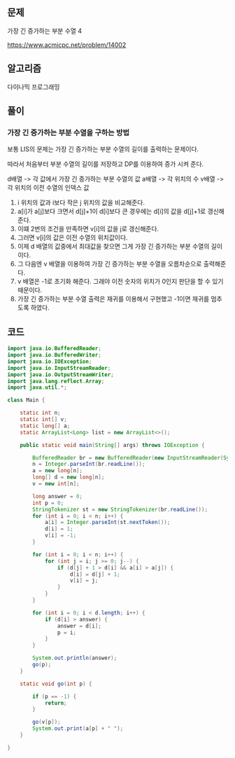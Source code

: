 ## 문제
가장 긴 증가하는 부분 수열 4

https://www.acmicpc.net/problem/14002

## 알고리즘
다이나믹 프로그래밍

## 풀이
### 가장 긴 증가하는 부분 수열을 구하는 방법
보통 LIS의 문제는 가장 긴 증가하는 부분 수열의 길이를 출력하는 문제이다.

따라서 처음부터 부분 수열의 길이를 저장하고 DP를 이용하여 증가 시켜 준다.

d배열 -> 각 값에서 가장 긴 증가하는 부분 수열의 값
a배열 -> 각 위치의 수
v배열 -> 각 위치의 이전 수열의 인덱스 값 

1. i 위치의 값과 i보다 작은 j 위치의 값을 비교해준다.
2. a[i]가 a[j]보다 크면서 d[j]+1이 d[i]보다 큰 경우에는 d[i]의 값을 d[j]+1로 갱신해준다.
3. 이떄 2번의 조건을 만족하면 v[i]의 값을 j로 갱신해준다.
4. 그러면 v[i]의 값은 이전 수열의 위치값이다.
5. 이제 d 배열의 값중에서 최대값을 찾으면 그게 가장 긴 증가하는 부분 수열의 길이이다.
6. 그 다음엔 v 배열을 이용하여 가장 긴 증가하는 부분 수열을 오름차순으로 출력해준다.
7. v 배열은 -1로 초기화 해준다. 그래야 이전 숫자의 위치가 0인지 판단을 할 수 있기 때문이다.
8. 가장 긴 증가하는 부분 수열 출력은 재귀를 이용해서 구현했고 -1이면 재귀를 멈추도록 하였다.



## 코드
```java
import java.io.BufferedReader;
import java.io.BufferedWriter;
import java.io.IOException;
import java.io.InputStreamReader;
import java.io.OutputStreamWriter;
import java.lang.reflect.Array;
import java.util.*;

class Main {

    static int n;
    static int[] v;
    static long[] a;
    static ArrayList<Long> list = new ArrayList<>();

    public static void main(String[] args) throws IOException {

        BufferedReader br = new BufferedReader(new InputStreamReader(System.in));
        n = Integer.parseInt(br.readLine());
        a = new long[n];
        long[] d = new long[n];
        v = new int[n];

        long answer = 0;
        int p = 0;
        StringTokenizer st = new StringTokenizer(br.readLine());
        for (int i = 0; i < n; i++) {
            a[i] = Integer.parseInt(st.nextToken());
            d[i] = 1;
            v[i] = -1;
        }

        for (int i = 0; i < n; i++) {
            for (int j = i; j >= 0; j--) {
                if (d[j] + 1 > d[i] && a[i] > a[j]) {
                    d[i] = d[j] + 1;
                    v[i] = j;
                }
            }
        }

        for (int i = 0; i < d.length; i++) {
            if (d[i] > answer) {
                answer = d[i];
                p = i;
            }
        }

        System.out.println(answer);
        go(p);
    }

    static void go(int p) {

        if (p == -1) {
            return;
        }

        go(v[p]);
        System.out.print(a[p] + " ");
    }

}
```